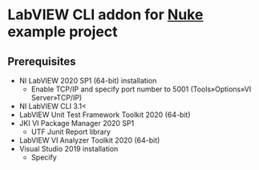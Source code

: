 # LabVIEW CLI addon for [Nuke](https://nuke.build/) example project

## Prerequisites
* NI LabVIEW 2020 SP1 (64-bit) installation
    * Enable TCP/IP and specify port number to 5001 (Tools»Options»VI Server»TCP/IP)
* NI LabVIEW CLI 3.1<
* LabVIEW Unit Test Framework Toolkit 2020 (64-bit)
* JKI VI Package Manager 2020 SP1
    * UTF Junit Report library
* LabVIEW VI Analyzer Toolkit 2020 (64-bit)
* Visual Studio 2019 installation
    * Specify